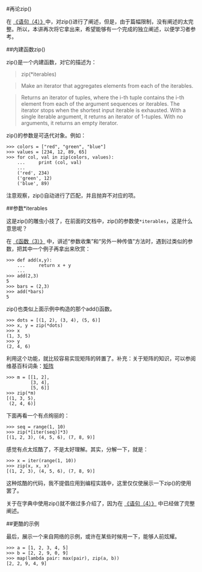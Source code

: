 #再论zip()

在 [《语句（4）》](./124.md)中，对zip()进行了阐述，但是，由于篇幅限制，没有阐述的太完整。所以，本讲再次将它拿出来，希望能够有一个完成的独立阐述，以便学习者参考。

##内建函数zip()

zip()是一个内建函数，对它的描述为：

>zip(*iterables)

>Make an iterator that aggregates elements from each of the iterables.

>Returns an iterator of tuples, where the i-th tuple contains the i-th element from each of the argument sequences or iterables. The iterator stops when the shortest input iterable is exhausted. With a single iterable argument, it returns an iterator of 1-tuples. With no arguments, it returns an empty iterator.

zip()的参数是可迭代对象。例如：

    >>> colors = ["red", "green", "blue"]
    >>> values = [234, 12, 89, 65]
    >>> for col, val in zip(colors, values):
        ...     print (col, val)
        ... 
        ('red', 234)
        ('green', 12)
        ('blue', 89)

注意观察，zip()自动进行了匹配，并且抛弃不对应的项。

##参数*iterables

这是zip()的雕虫小技了，在前面的文档中，zip()的参数使`*iterables`，这是什么意思呢？

在 [《函数（3）》](./203.md) 中，讲述“参数收集”和“另外一种传值”方法时，遇到过类似的参数，把其中一个例子再拿出来欣赏：

    >>> def add(x,y):
        ...     return x + y
        ... 
    >>> add(2,3)
    5
    >>> bars = (2,3)
    >>> add(*bars)
    5

zip()也类似上面示例中构造的那个add()函数。

    >>> dots = [(1, 2), (3, 4), (5, 6)]
    >>> x, y = zip(*dots)
    >>> x
    (1, 3, 5)
    >>> y
    (2, 4, 6)

利用这个功能，就比较容易实现矩阵的转置了。补充：关于矩阵的知识，可以参阅维基百科词条：[矩阵](https://zh.wikipedia.org/zh/%E7%9F%A9%E9%98%B5)

    >>> m = [[1, 2], 
             [3, 4], 
             [5, 6]]
    >>> zip(*m)
    [(1, 3, 5), 
     (2, 4, 6)]

下面再看一个有点绚丽的：

    >>> seq = range(1, 10)
    >>> zip(*[iter(seq)]*3)
    [(1, 2, 3), (4, 5, 6), (7, 8, 9)]

感觉有点太炫酷了，不是太好理解。其实，分解一下，就是：

    >>> x = iter(range(1, 10))
    >>> zip(x, x, x)
    [(1, 2, 3), (4, 5, 6), (7, 8, 9)]

这种炫酷的代码，我不提倡应用到编程实践中，这里仅仅使展示一下zip()的使用罢了。

关于在字典中使用zip()就不做过多介绍了，因为在 [《语句（4）》](./124.md) 中已经做了完整阐述。

##更酷的示例

最后，展示一个来自网络的示例，或许在某些时候用一下，能够人前炫耀。

    >>> a = [1, 2, 3, 4, 5]
    >>> b = [2, 2, 9, 0, 9]
    >>> map(lambda pair: max(pair), zip(a, b))
    [2, 2, 9, 4, 9]

